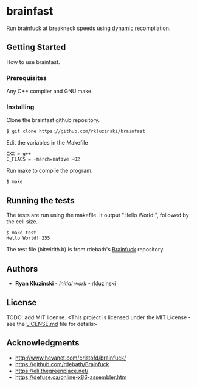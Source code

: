 # brainfast

Run brainfuck at breakneck speeds using dynamic recompilation.

## Getting Started

How to use brainfast.

### Prerequisites

Any C++ compiler and GNU make.

### Installing

Clone the brainfast github repository.

```
$ git clone https://github.com/rkluzinski/brainfast
```

Edit the variables in the Makefile

```
CXX = g++
C_FLAGS = -march=native -O2
```

Run make to compile the program.

```
$ make
```

## Running the tests

The tests are run using the makefile. It output "Hello World!", followed by the cell size.

```
$ make test
Hello World! 255
```

The test file (bitwidth.b) is from rdebath's [Brainfuck](https://github.com/rdebath/Brainfuck) repository.

## Authors

* **Ryan Kluzinski** - *Initial work* - [rkluzinski](https://github.com/rkluzinski)

## License

TODO: add MIT license.
<This project is licensed under the MIT License - see the [LICENSE.md](LICENSE.md) file for details>

## Acknowledgments

* http://www.hevanet.com/cristofd/brainfuck/
* https://github.com/rdebath/Brainfuck
* https://eli.thegreenplace.net/
* https://defuse.ca/online-x86-assembler.htm

